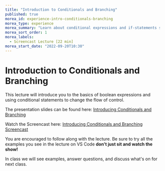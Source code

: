 ```yaml
--- 
title: "Introduction to Conditionals and Branching" 
published: true 
morea_id: experience-intro-conditionals-branching
morea_type: experience 
morea_summary: "Learn about conditional expressions and if-statements screencast"
morea_sort_order: 1 
morea_labels:
  - Screencast Lecture [22 min]
morea_start_date: "2022-09-20T10:30"
---
```

# Introduction to Conditionals and Branching
This lecture will introduce you to the basics of boolean expressions and using conditional statements to change the flow of control.

The presentation slides can be found here:
[Introducing Conditionals and Branching](ITM352_flow_control_I.pptx)

Watch the Screencast here:
[Introducing Conditionals and Branching Screencast](https://youtu.be/_xtibCOgi58)

You are encouraged to follow along with the lecture. Be sure to try all the examples you see in the lecture on VS Code **don't just sit and watch the show!**

In class we will see examples, answer questions, and discuss what's on for next class. 